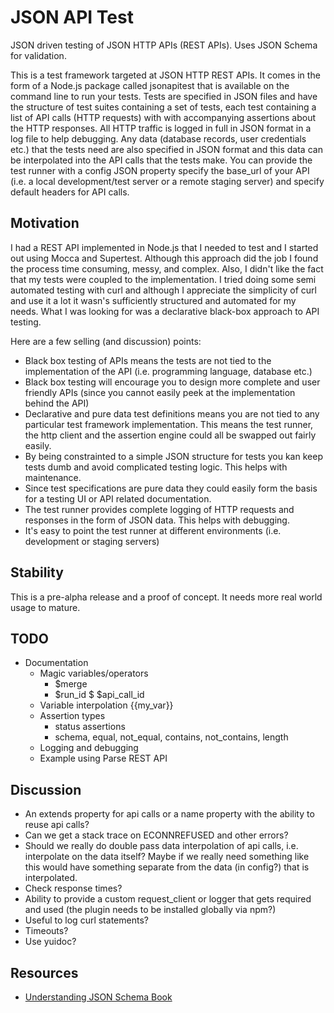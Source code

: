 # JSON API Test

JSON driven testing of JSON HTTP APIs (REST APIs). Uses JSON Schema for validation.

This is a test framework targeted at JSON HTTP REST APIs. It comes in the form of a Node.js package called jsonapitest
that is available on the command line to run your tests. Tests are specified in JSON files and have the structure of
test suites containing a set of tests, each test containing a list of API calls (HTTP requests) with with accompanying
assertions about the HTTP responses. All HTTP traffic is logged in full in JSON format in a log file to help debugging.
Any data (database records, user credentials etc.) that the tests need are also specified in JSON format and this data
can be interpolated into the API calls that the tests make. You can provide the test runner with a config JSON property specify the
base_url of your API (i.e. a local development/test server or a remote staging server) and specify default headers for API calls.

## Motivation

I had a REST API implemented in Node.js that I needed to test and I started out using Mocca and Supertest. Although this approach did the job
I found the process time consuming, messy, and complex. Also, I didn't like the fact that my
tests were coupled to the implementation. I tried doing some semi automated testing with curl and although I appreciate the simplicity
of curl and use it a lot it wasn's sufficiently structured and automated for my needs. What I was looking for was a declarative black-box
approach to API testing.

Here are a few selling (and discussion) points:

* Black box testing of APIs means the tests are not tied to the implementation of the API (i.e. programming language, database etc.)
* Black box testing will encourage you to design more complete and user friendly APIs (since you cannot easily peek at the implementation behind the API)
* Declarative and pure data test definitions means you are not tied to any particular test framework implementation. This means the test runner, the http client and the assertion engine could all be swapped out fairly easily.
* By being constrainted to a simple JSON structure for tests you kan keep tests dumb and avoid complicated testing logic. This helps with maintenance.
* Since test specifications are pure data they could easily form the basis for a testing UI or API related documentation.
* The test runner provides complete logging of HTTP requests and responses in the form of JSON data. This helps with debugging.
* It's easy to point the test runner at different environments (i.e. development or staging servers)

## Stability

This is a pre-alpha release and a proof of concept. It needs more real world usage to mature.

## TODO

* Documentation
	* Magic variables/operators
		* $merge
		* $run_id
		$ $api_call_id
	* Variable interpolation {{my_var}}
	* Assertion types
		* status assertions
		* schema, equal, not_equal, contains, not_contains, length
	* Logging and debugging
	* Example using Parse REST API

## Discussion

* An extends property for api calls or a name property with the ability to reuse api calls?
* Can we get a stack trace on ECONNREFUSED and other errors?
* Should we really do double pass data interpolation of api calls, i.e. interpolate on the data itself? Maybe if we really need something like this would have something separate from the data (in config?) that is interpolated.
* Check response times?
* Ability to provide a custom request_client or logger that gets required and used (the plugin needs to be installed globally via npm?)
* Useful to log curl statements?
* Timeouts?
* Use yuidoc?

## Resources

* [Understanding JSON Schema Book](http://spacetelescope.github.io/understanding-json-schema/UnderstandingJSONSchema.pdf)
